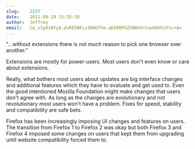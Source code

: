 ```yaml
---
slug:    2237
date:    2011-09-19 15:35:10
author:  Jeffrey
email:   Ce_stpOiNYyA.dvRES0Kiz3HHGfhm.qEkR0PGZh0WnV+CowU6HYxYcc+A=
...
```


"...without extensions there is not much reason to pick one browser
over another."

Extensions are mostly for power-users. Most users don't even know or
care about extensions.

Really, what bothers most users about updates are big interface
changes and additional features which they have to evaluate and get
used to. Even the good intentioned Mozilla Foundation might make
changes that users don't agree with. As long as the changes are
evolutionary and not revolutionary most users won't have a problem.
Fixes for speed, stability and compatibility are safe bets.

Firefox has been increasingly imposing UI changes and features on
users.  The transition from Firefox 1 to Firefox 2 was okay but both
Firefox 3 and Firefox 4 imposed some changes on users that kept them
from upgrading until website compatibility forced them to.

